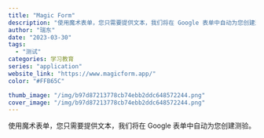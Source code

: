 ```yaml
---
title: "Magic Form"
description: "使用魔术表单，您只需要提供文本，我们将在 Google 表单中自动为您创建测验。 "
author: "瑞东"
date: "2023-03-30"
tags:
  - "测试"
categories: 学习教育
series: "application"
website_link: "https://www.magicform.app/"
color: "#FFB65C"

thumb_image: "/img/b97d87213778cb74ebb2ddc648572244.png"
cover_image: "/img/b97d87213778cb74ebb2ddc648572244.png"
---
```


使用魔术表单，您只需要提供文本，我们将在 Google 表单中自动为您创建测验。 